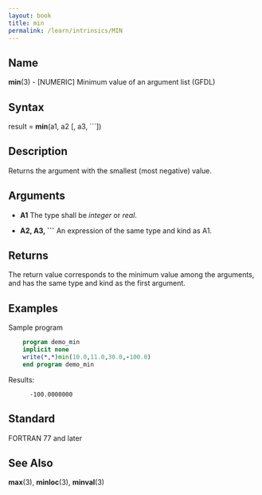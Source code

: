 ```yaml
---
layout: book
title: min
permalink: /learn/intrinsics/MIN
---
```

## __Name__

__min__(3) - \[NUMERIC\] Minimum value of an argument list
(GFDL)

## __Syntax__

result = __min__(a1, a2 \[, a3, \`\`\`\])

## __Description__

Returns the argument with the smallest (most negative) value.

## __Arguments__

  - __A1__
    The type shall be _integer_ or _real_.

  - __A2, A3, \`\`\`__
    An expression of the same type and kind as A1.

## __Returns__

The return value corresponds to the minimum value among the arguments,
and has the same type and kind as the first argument.

## __Examples__

Sample program

```fortran
    program demo_min
    implicit none
    write(*,*)min(10.0,11.0,30.0,-100.0)
    end program demo_min
```

Results:

```
      -100.0000000
```

## __Standard__

FORTRAN 77 and later

## __See Also__

__max__(3), __minloc__(3), __minval__(3)
